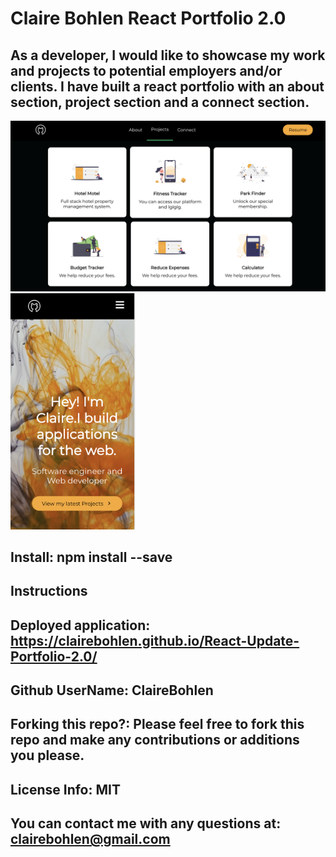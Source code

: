 
# Claire Bohlen React Portfolio 2.0

## As a developer, I would like to showcase my work and projects to potential employers and/or clients. I have built a react portfolio with an about section, project section and a connect section.

<img src="desktop.png" width="600">

<img src="mobile.png" width="200">

## Install: npm install --save

## Instructions 

## Deployed application: https://clairebohlen.github.io/React-Update-Portfolio-2.0/

## Github UserName: ClaireBohlen

## Forking this repo?: Please feel free to fork this repo and make any contributions or additions you please.
       
## License Info: MIT
        

## You can contact me with any questions at: clairebohlen@gmail.com